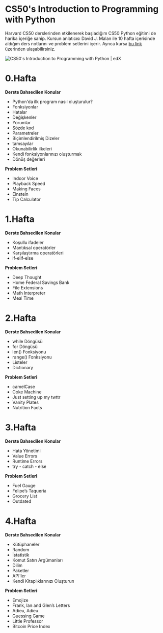 # CS50's Introduction to Programming with Python

Harvard CS50 derslerinden etkilenerek başladığım CS50 Python eğitimi de harika içeriğe sahip. Kursun anlatıcısı David J. Malan ile 10 hafta içerisinde aldığım ders notlarını ve problem setlerini içerir. Ayrıca kursa [bu link](https://cs50.harvard.edu/python/2022/) üzerinden ulaşabilirsiniz.

![CS50's Introduction to Programming with Python | edX](https://prod-discovery.edx-cdn.org/media/course/image/2cc794d0-316d-42f7-bbfd-25c34e4cd5df-033e46d516c0.small.png)

# 0.Hafta 

**Derste Bahsedilen Konular**

* Python'da ilk program nasıl oluşturulur?
* Fonksiyonlar
* Hatalar
* Değişkenler
* Yorumlar
* Sözde kod
* Parametreler
* Biçimlendirilmiş Dizeler
* tamsayılar
* Okunabilirlik ilkeleri
* Kendi fonksiyonlarınızı oluşturmak
* Dönüş değerleri

**Problem Setleri**

* Indoor Voice
* Playback Speed
* Making Faces
* Einstein
* Tip Calculator

# 1.Hafta
**Derste Bahsedilen Konular**
* Koşullu ifadeler
* Mantıksal operatörler
* Karşılaştırma operatörleri
* if-elif-else

**Problem Setleri**
* Deep Thought
* Home Federal Savings Bank
* File Extensions
* Math Interpreter
* Meal Time


# 2.Hafta
**Derste Bahsedilen Konular**

* while Döngüsü
* for Döngüsü
* len() Fonksiyonu
* range() Fonksiyonu
* Listeler
* Dictionary

**Problem Setleri**
* camelCase
* Coke Machine
* Just setting up my twttr
* Vanity Plates
* Nutrition Facts

# 3.Hafta
**Derste Bahsedilen Konular**
- Hata Yönetimi
- Value Errors
- Runtime Errors
- try - catch - else

**Problem Setleri**
- Fuel Gauge
- Felipe’s Taqueria
- Grocery List
- Outdated

# 4.Hafta
**Derste Bahsedilen Konular**
- Kütüphaneler
- Random
- İstatistik
- Komut Satırı Argümanları
- Dilim
- Paketler
- API'ler
- Kendi Kitaplıklarınızı Oluşturun

**Problem Setleri**

- Emojize
- Frank, Ian and Glen’s Letters
- Adieu, Adieu
- Guessing Game
- Little Professor
- Bitcoin Price Index